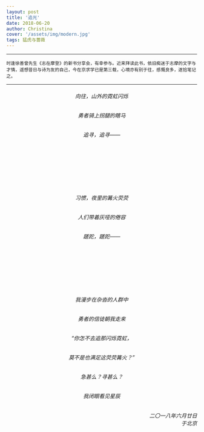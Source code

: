 ```yaml
---
layout: post
title: '追光'
date: 2018-06-20
author: Christina
cover: '/assets/img/modern.jpg'
tags: 猛虎与蔷薇
---
```


---

<small>时逢徐善曾先生《志在摩登》的新书分享会，有幸参与。近来拜读此书，依旧痴迷于志摩的文字与才情，遥想昔日与诗为友的自己，今在京求学已是第三载，心境亦有别于往，感慨良多，遂拾笔记之。</small>

---
  
<h6 style="text-align:center">

向往，山外的霓虹闪烁<br><br>

勇者骑上拐腿的瞎马<br><br>

追寻，追寻——<br><br>

<br>
<br>
<br>
<br>
<br>
<br>

习惯，夜里的篝火荧荧<br><br>

人们带着灰哑的倦容<br><br>

蹉跎，蹉跎——<br><br>

<br>
<br>
<br>
<br>
<br>
<br>

我漫步在杂沓的人群中<br><br>

勇者的信徒朝我走来<br><br>

“你怎不去追那闪烁霓虹，<br><br>

莫不是也满足这荧荧篝火？”<br><br>

急甚么？寻甚么？<br><br>

我闭眼看见星辰</h6>


<h6 style="text-align:right">二〇一八年六月廿日<br>
    于北京</h6>
    